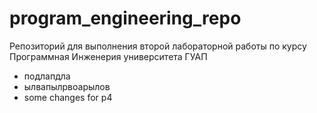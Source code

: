 # program_engineering_repo
Репозиторий для выполнения второй лабораторной работы по курсу Программная Инженерия университета ГУАП 
* подлапдла
* ылвапылрвоарылов
* some changes for p4
